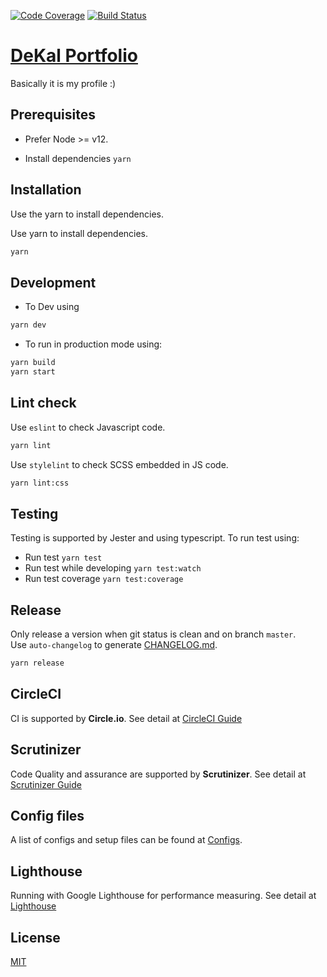 [![Code Coverage](https://scrutinizer-ci.com/g/DeKal/portfolio-next-js/badges/coverage.png?b=master)](https://scrutinizer-ci.com/g/DeKal/portfolio-next-js/?branch=master) [![Build Status](https://scrutinizer-ci.com/g/DeKal/portfolio-next-js/badges/build.png?b=master)](https://scrutinizer-ci.com/g/DeKal/portfolio-next-js/build-status/master)

# [DeKal Portfolio](https://dekal.github.io/portfolio-next-js/)
Basically it is my profile :)

## Prerequisites

- Prefer Node >= v12.

- Install dependencies
`yarn`

## Installation

Use the yarn to install dependencies.

Use yarn to install dependencies.
```bash
yarn
```

## Development
- To Dev using
```bash
yarn dev
```
- To run in production mode using:
```bash
yarn build
yarn start
```

## Lint check
Use `eslint` to check Javascript code.
```bash
yarn lint
```

Use `stylelint` to check SCSS embedded in JS code.
```bash
yarn lint:css
```

## Testing
Testing is supported by Jester and using typescript. To run test using:
- Run test `yarn test`
- Run test while developing `yarn test:watch`
- Run test coverage `yarn test:coverage`

## Release
Only release a version when git status is clean and on branch `master`.\
Use `auto-changelog` to generate [CHANGELOG.md](/CHANGELOG.md).
```bash
yarn release
```


## CircleCI
CI is supported by **Circle.io**. See detail at [CircleCI Guide](/docs/circleci.md)

## Scrutinizer
Code Quality and assurance are supported by **Scrutinizer**. See detail at [Scrutinizer Guide](/docs/scrutinizer.md)

## Config files
A list of configs and setup files can be found at [Configs](/docs/configs.md).

## Lighthouse
Running with Google Lighthouse for performance measuring.
See detail at [Lighthouse](/docs/light-house.md)

## License
[MIT](https://choosealicense.com/licenses/mit/)
